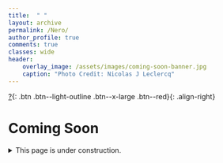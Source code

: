 ```yaml
---
title:  " "
layout: archive
permalink: /Nero/
author_profile: true
comments: true
classes: wide
header:
    overlay_image: /assets/images/coming-soon-banner.jpg
    caption: "Photo Credit: Nicolas J Leclercq"
---
```


[?](https://justinkleidermacher.com/secret-page){: .btn .btn--light-outline .btn--x-large .btn--red}{: .align-right}

# Coming Soon

<details>
  <summary>This page is under construction. </summary>
  
  <span style="font-family:Courier; font-size:0.5em; color:blue;"> YMNX UFLJ NX STY BMFY NY XJJRX - XHFS YMJ YTU WNLMY KTW FS NSANXNGQJ GZYYTS </span>
  
</details>





